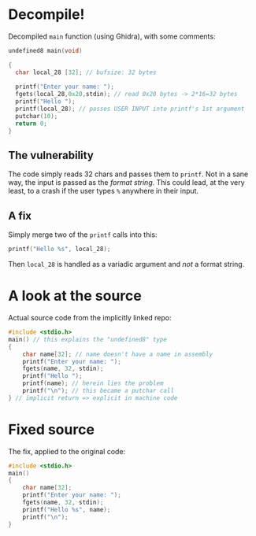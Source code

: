 # Decompile!

Decompiled `main` function (using Ghidra), with some comments:

```c
undefined8 main(void)

{
  char local_28 [32]; // bufsize: 32 bytes
  
  printf("Enter your name: ");
  fgets(local_28,0x20,stdin); // read 0x20 bytes -> 2*16=32 bytes
  printf("Hello ");
  printf(local_28); // passes USER INPUT into printf's 1st argument
  putchar(10);
  return 0;
}
```

## The vulnerability

The code simply reads 32 chars and passes them to `printf`.
Not in a sane way, the input is passed as the _format string_.
This could lead, at the very least, to a crash if the user types `%` anywhere in their input.

## A fix

Simply merge two of the `printf` calls into this:

```c
printf("Hello %s", local_28);
```

Then `local_28` is handled as a variadic argument and _not_ a format string.

# A look at the source

Actual source code from the implicitly linked repo:

```c
#include <stdio.h>
main() // this explains the "undefined8" type
{
    char name[32]; // name doesn't have a name in assembly
    printf("Enter your name: ");
    fgets(name, 32, stdin);
    printf("Hello ");
    printf(name); // herein lies the problem
    printf("\n"); // this became a putchar call
} // implicit return => explicit in machine code
```

# Fixed source

The fix, applied to the original code:

```c
#include <stdio.h>
main()
{
    char name[32];
    printf("Enter your name: ");
    fgets(name, 32, stdin);
    printf("Hello %s", name);
    printf("\n");
}
```
